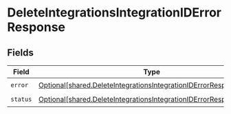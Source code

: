 # DeleteIntegrationsIntegrationIDErrorResponse


## Fields

| Field                                                                                                                                                | Type                                                                                                                                                 | Required                                                                                                                                             | Description                                                                                                                                          |
| ---------------------------------------------------------------------------------------------------------------------------------------------------- | ---------------------------------------------------------------------------------------------------------------------------------------------------- | ---------------------------------------------------------------------------------------------------------------------------------------------------- | ---------------------------------------------------------------------------------------------------------------------------------------------------- |
| `error`                                                                                                                                              | [Optional[shared.DeleteIntegrationsIntegrationIDErrorResponseError]](undefined/models/shared/deleteintegrationsintegrationiderrorresponseerror.md)   | :heavy_check_mark:                                                                                                                                   | N/A                                                                                                                                                  |
| `status`                                                                                                                                             | [Optional[shared.DeleteIntegrationsIntegrationIDErrorResponseStatus]](undefined/models/shared/deleteintegrationsintegrationiderrorresponsestatus.md) | :heavy_check_mark:                                                                                                                                   | N/A                                                                                                                                                  |